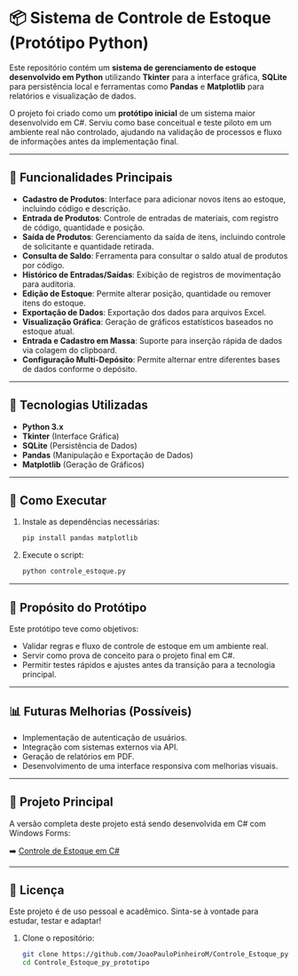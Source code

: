 # 📦 Sistema de Controle de Estoque (Protótipo Python)

Este repositório contém um **sistema de gerenciamento de estoque desenvolvido em Python** utilizando **Tkinter** para a interface gráfica, **SQLite** para persistência local e ferramentas como **Pandas** e **Matplotlib** para relatórios e visualização de dados.

O projeto foi criado como um **protótipo inicial** de um sistema maior desenvolvido em C#. Serviu como base conceitual e teste piloto em um ambiente real não controlado, ajudando na validação de processos e fluxo de informações antes da implementação final.

---

## 🚀 Funcionalidades Principais

- **Cadastro de Produtos**: Interface para adicionar novos itens ao estoque, incluindo código e descrição.
- **Entrada de Produtos**: Controle de entradas de materiais, com registro de código, quantidade e posição.
- **Saída de Produtos**: Gerenciamento da saída de itens, incluindo controle de solicitante e quantidade retirada.
- **Consulta de Saldo**: Ferramenta para consultar o saldo atual de produtos por código.
- **Histórico de Entradas/Saídas**: Exibição de registros de movimentação para auditoria.
- **Edição de Estoque**: Permite alterar posição, quantidade ou remover itens do estoque.
- **Exportação de Dados**: Exportação dos dados para arquivos Excel.
- **Visualização Gráfica**: Geração de gráficos estatísticos baseados no estoque atual.
- **Entrada e Cadastro em Massa**: Suporte para inserção rápida de dados via colagem do clipboard.
- **Configuração Multi-Depósito**: Permite alternar entre diferentes bases de dados conforme o depósito.

---

## 🧰 Tecnologias Utilizadas

- **Python 3.x**
- **Tkinter** (Interface Gráfica)
- **SQLite** (Persistência de Dados)
- **Pandas** (Manipulação e Exportação de Dados)
- **Matplotlib** (Geração de Gráficos)

---

## 📝 Como Executar

1. Instale as dependências necessárias:

    ```bash
    pip install pandas matplotlib
    ```

2. Execute o script:

    ```bash
    python controle_estoque.py
    ```

---

## 🔮 Propósito do Protótipo

Este protótipo teve como objetivos:

- Validar regras e fluxo de controle de estoque em um ambiente real.
- Servir como prova de conceito para o projeto final em C#.
- Permitir testes rápidos e ajustes antes da transição para a tecnologia principal.

---

## 📊 Futuras Melhorias (Possíveis)

- Implementação de autenticação de usuários.
- Integração com sistemas externos via API.
- Geração de relatórios em PDF.
- Desenvolvimento de uma interface responsiva com melhorias visuais.

---

## 📂 Projeto Principal

A versão completa deste projeto está sendo desenvolvida em C# com Windows Forms:

➡️ [Controle de Estoque em C#](https://github.com/JoaoPauloPinheiroM/ControleEstoque.Alpha)

---

## 📃 Licença

Este projeto é de uso pessoal e acadêmico. Sinta-se à vontade para estudar, testar e adaptar!

1. Clone o repositório:

    ```bash
    git clone https://github.com/JoaoPauloPinheiroM/Controle_Estoque_py_prototipo.git
    cd Controle_Estoque_py_prototipo
    ```
